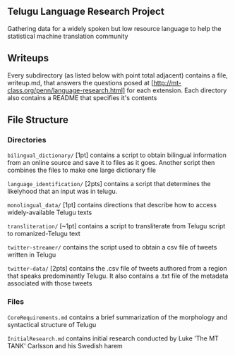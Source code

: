 ## Telugu Language Research Project

Gathering data for a widely spoken but low resource language to help the statistical machine translation community

## Writeups
Every subdirectory (as listed below with point total adjacent) contains a file, writeup.md, that answers the questions posed at [http://mt-class.org/penn/language-research.html] for each extension. Each directory also contains a README that specifies it's contents

## File Structure

### Directories
`bilingual_dictionary/` [1pt] contains a script to obtain bilingual information from an online source and save it to files as it goes. Another script then combines the files to make one large dictionary file

`language_identification/` [2pts] contains a script that determines the likelyhood that an input was in telugu.

`monolingual_data/` [1pt] contains directions that describe how to access widely-available Telugu texts

`transliteration/` [~1pt] contains a script to transliterate from Telugu script to romanized-Telugu text

`twitter-streamer/` contains the script used to obtain a csv file of tweets written in Telugu

`twitter-data/` [2pts] contains the .csv file of tweets authored from a region that speaks predominantly Telugu. It also contains a .txt file of the metadata associated with those tweets

### Files
`CoreRequirements.md` contains a brief summarization of the morphology and syntactical structure of Telugu

`InitialResearch.md` contains initial research conducted by Luke 'The MT TANK' Carlsson and his Swedish harem


